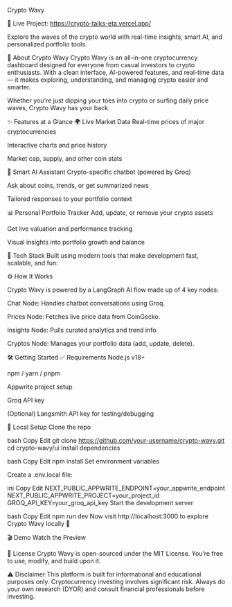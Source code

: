 Crypto Wavy


🔗 Live Project: https://crypto-talks-eta.vercel.app/

Explore the waves of the crypto world with real-time insights, smart AI, and personalized portfolio tools.

📘 About Crypto Wavy
Crypto Wavy is an all-in-one cryptocurrency dashboard designed for everyone from casual investors to crypto enthusiasts. With a clean interface, AI-powered features, and real-time data — it makes exploring, understanding, and managing crypto easier and smarter.

Whether you're just dipping your toes into crypto or surfing daily price waves, Crypto Wavy has your back.

✨ Features at a Glance
🌍 Live Market Data
Real-time prices of major cryptocurrencies

Interactive charts and price history

Market cap, supply, and other coin stats

🧠 Smart AI Assistant
Crypto-specific chatbot (powered by Groq)

Ask about coins, trends, or get summarized news

Tailored responses to your portfolio context

📊 Personal Portfolio Tracker
Add, update, or remove your crypto assets

Get live valuation and performance tracking

Visual insights into portfolio growth and balance

🧱 Tech Stack
Built using modern tools that make development fast, scalable, and fun:















⚙️ How It Works


Crypto Wavy is powered by a LangGraph AI flow made up of 4 key nodes:

Chat Node: Handles chatbot conversations using Groq.

Prices Node: Fetches live price data from CoinGecko.

Insights Node: Pulls curated analytics and trend info.

Cryptos Node: Manages your portfolio data (add, update, delete).

🛠️ Getting Started
✅ Requirements
Node.js v18+

npm / yarn / pnpm

Appwrite project setup

Groq API key

(Optional) Langsmith API key for testing/debugging

🚀 Local Setup
Clone the repo

bash
Copy
Edit
git clone https://github.com/your-username/crypto-wavy.git
cd crypto-wavy/ui
Install dependencies

bash
Copy
Edit
npm install
Set environment variables

Create a .env.local file:

ini
Copy
Edit
NEXT_PUBLIC_APPWRITE_ENDPOINT=your_appwrite_endpoint
NEXT_PUBLIC_APPWRITE_PROJECT=your_project_id
GROQ_API_KEY=your_groq_api_key
Start the development server

bash
Copy
Edit
npm run dev
Now visit http://localhost:3000 to explore Crypto Wavy locally 🌊

🎬 Demo
Watch the Preview

📄 License
Crypto Wavy is open-sourced under the MIT License.
You’re free to use, modify, and build upon it.

⚠️ Disclaimer
This platform is built for informational and educational purposes only.
Cryptocurrency investing involves significant risk. Always do your own research (DYOR) and consult financial professionals before investing.
